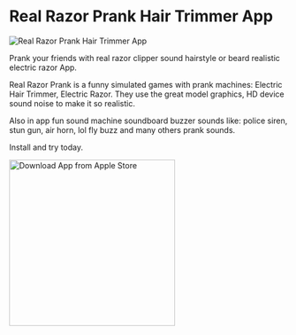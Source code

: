 # Real Razor Prank Hair Trimmer App

<img src="https://alinaapps.github.io/img/razor1.jpg" alt="Real Razor Prank Hair Trimmer App" title="Real Razor Prank Hair Trimmer App" />

Prank your friends with real razor clipper sound hairstyle or beard realistic electric razor App.

Real Razor Prank is a funny simulated games with prank machines: Electric Hair Trimmer, Electric Razor. They use the great model graphics, HD device sound noise to make it so realistic.

Also in app fun sound machine soundboard buzzer sounds like: police siren, stun gun, air horn, lol fly buzz and many others prank sounds.

Install and try today.

<a href="https://itunes.apple.com/app/id6444388391">
<img src="https://alinaapps.github.io/img/downloadAppleButton.png" width="300px" alt="Download App from Apple Store" title="Download App from Apple Store" />
</a>
